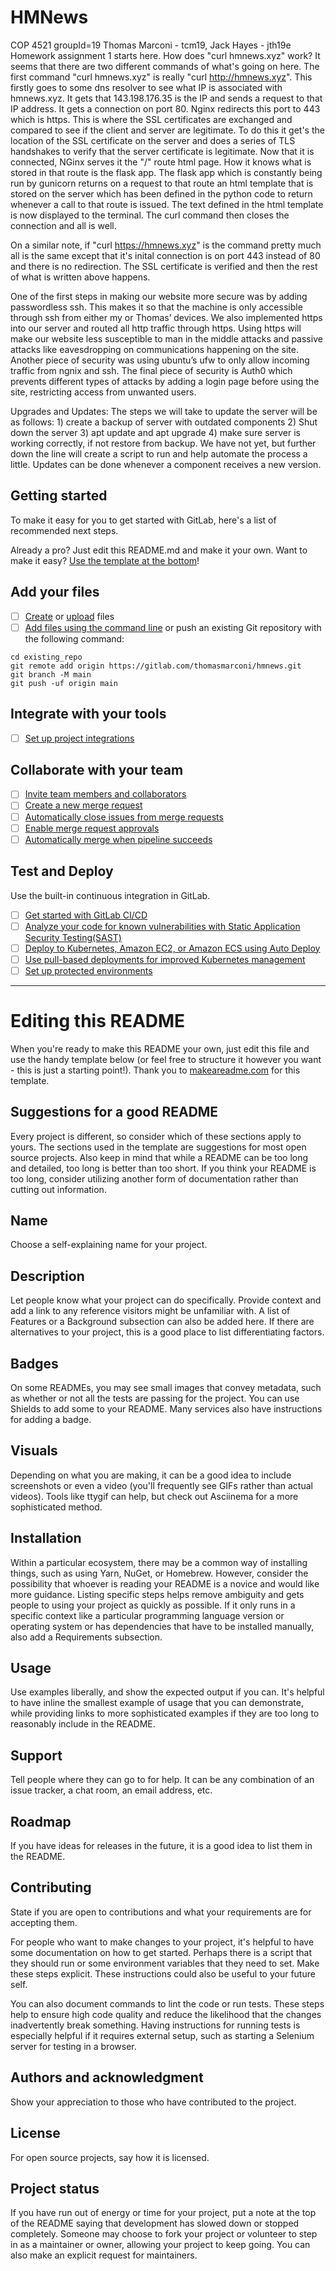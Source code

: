 # HMNews
COP 4521 groupId=19 Thomas Marconi - tcm19, Jack Hayes - jth19e
Homework assignment 1 starts here.
How does "curl hmnews.xyz" work? It seems that there are two
different commands of what's going on here. The first command
"curl hmnews.xyz" is really "curl http://hmnews.xyz". This 
firstly goes to some dns resolver to see what IP is 
associated with hmnews.xyz. It gets that 143.198.176.35 is 
the IP and sends a request to that IP address. It gets a 
connection on port 80. Nginx redirects this port to 443 
which is https. This is where the SSL certificates are
exchanged and compared to see if the client and server
are legitimate. To do this it get's the location of the SSL
certificate on the server and does a series of TLS handshakes
to verify that the server certificate is legitimate. Now that
it is connected, NGinx serves it the "/" route html page. 
How it knows what is stored in that route is the flask app. The 
flask app which is constantly being run by gunicorn returns
on a request to that route an html template that is stored on
the server which has been defined in the python code to 
return whenever a call to that route is issued. The text defined
in the html template is now displayed to the terminal. The curl
command then closes the connection and all is well. 

On a similar note, if "curl https://hmnews.xyz" is the command
pretty much all is the same except that it's inital connection 
is on port 443 instead of 80 and there is no redirection. The 
SSL certificate is verified and then the rest of what is written
above happens.

One of the first steps in making our website more secure was by adding passwordless ssh. This makes it so that the machine is only accessible through ssh from either my or Thomas’ devices. We also implemented https into our server and routed all http traffic through https. Using https will make our website less susceptible to man in the middle attacks and passive attacks like eavesdropping on communications happening on the site. Another piece of security was using ubuntu’s ufw to only allow incoming traffic from ngnix and ssh. The final piece of security is Auth0 which prevents different types of attacks by adding a login page before using the site, restricting access from unwanted users.

Upgrades and Updates: The steps we will take to update the server will be as follows: 1) create a backup of server with outdated components 2) Shut down the server 3) apt update and apt upgrade 4) make sure server is working correctly, if not restore from backup. We have not yet, but further down the line will create a script to run and help automate the process a little. Updates can be done whenever a component receives a new version.

## Getting started

To make it easy for you to get started with GitLab, here's a list of recommended next steps.

Already a pro? Just edit this README.md and make it your own. Want to make it easy? [Use the template at the bottom](#editing-this-readme)!

## Add your files

- [ ] [Create](https://docs.gitlab.com/ee/user/project/repository/web_editor.html#create-a-file) or [upload](https://docs.gitlab.com/ee/user/project/repository/web_editor.html#upload-a-file) files
- [ ] [Add files using the command line](https://docs.gitlab.com/ee/gitlab-basics/add-file.html#add-a-file-using-the-command-line) or push an existing Git repository with the following command:

```
cd existing_repo
git remote add origin https://gitlab.com/thomasmarconi/hmnews.git
git branch -M main
git push -uf origin main
```

## Integrate with your tools

- [ ] [Set up project integrations](https://gitlab.com/thomasmarconi/hmnews/-/settings/integrations)

## Collaborate with your team

- [ ] [Invite team members and collaborators](https://docs.gitlab.com/ee/user/project/members/)
- [ ] [Create a new merge request](https://docs.gitlab.com/ee/user/project/merge_requests/creating_merge_requests.html)
- [ ] [Automatically close issues from merge requests](https://docs.gitlab.com/ee/user/project/issues/managing_issues.html#closing-issues-automatically)
- [ ] [Enable merge request approvals](https://docs.gitlab.com/ee/user/project/merge_requests/approvals/)
- [ ] [Automatically merge when pipeline succeeds](https://docs.gitlab.com/ee/user/project/merge_requests/merge_when_pipeline_succeeds.html)

## Test and Deploy

Use the built-in continuous integration in GitLab.

- [ ] [Get started with GitLab CI/CD](https://docs.gitlab.com/ee/ci/quick_start/index.html)
- [ ] [Analyze your code for known vulnerabilities with Static Application Security Testing(SAST)](https://docs.gitlab.com/ee/user/application_security/sast/)
- [ ] [Deploy to Kubernetes, Amazon EC2, or Amazon ECS using Auto Deploy](https://docs.gitlab.com/ee/topics/autodevops/requirements.html)
- [ ] [Use pull-based deployments for improved Kubernetes management](https://docs.gitlab.com/ee/user/clusters/agent/)
- [ ] [Set up protected environments](https://docs.gitlab.com/ee/ci/environments/protected_environments.html)

***

# Editing this README

When you're ready to make this README your own, just edit this file and use the handy template below (or feel free to structure it however you want - this is just a starting point!). Thank you to [makeareadme.com](https://www.makeareadme.com/) for this template.

## Suggestions for a good README
Every project is different, so consider which of these sections apply to yours. The sections used in the template are suggestions for most open source projects. Also keep in mind that while a README can be too long and detailed, too long is better than too short. If you think your README is too long, consider utilizing another form of documentation rather than cutting out information.

## Name
Choose a self-explaining name for your project.

## Description
Let people know what your project can do specifically. Provide context and add a link to any reference visitors might be unfamiliar with. A list of Features or a Background subsection can also be added here. If there are alternatives to your project, this is a good place to list differentiating factors.

## Badges
On some READMEs, you may see small images that convey metadata, such as whether or not all the tests are passing for the project. You can use Shields to add some to your README. Many services also have instructions for adding a badge.

## Visuals
Depending on what you are making, it can be a good idea to include screenshots or even a video (you'll frequently see GIFs rather than actual videos). Tools like ttygif can help, but check out Asciinema for a more sophisticated method.

## Installation
Within a particular ecosystem, there may be a common way of installing things, such as using Yarn, NuGet, or Homebrew. However, consider the possibility that whoever is reading your README is a novice and would like more guidance. Listing specific steps helps remove ambiguity and gets people to using your project as quickly as possible. If it only runs in a specific context like a particular programming language version or operating system or has dependencies that have to be installed manually, also add a Requirements subsection.

## Usage
Use examples liberally, and show the expected output if you can. It's helpful to have inline the smallest example of usage that you can demonstrate, while providing links to more sophisticated examples if they are too long to reasonably include in the README.

## Support
Tell people where they can go to for help. It can be any combination of an issue tracker, a chat room, an email address, etc.

## Roadmap
If you have ideas for releases in the future, it is a good idea to list them in the README.

## Contributing
State if you are open to contributions and what your requirements are for accepting them.

For people who want to make changes to your project, it's helpful to have some documentation on how to get started. Perhaps there is a script that they should run or some environment variables that they need to set. Make these steps explicit. These instructions could also be useful to your future self.

You can also document commands to lint the code or run tests. These steps help to ensure high code quality and reduce the likelihood that the changes inadvertently break something. Having instructions for running tests is especially helpful if it requires external setup, such as starting a Selenium server for testing in a browser.

## Authors and acknowledgment
Show your appreciation to those who have contributed to the project.

## License
For open source projects, say how it is licensed.

## Project status
If you have run out of energy or time for your project, put a note at the top of the README saying that development has slowed down or stopped completely. Someone may choose to fork your project or volunteer to step in as a maintainer or owner, allowing your project to keep going. You can also make an explicit request for maintainers.
